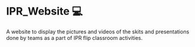 # IPR_Website :computer: 

A website to display the pictures and videos of the skits and presentations done by teams as a part of IPR flip classroom activities.
